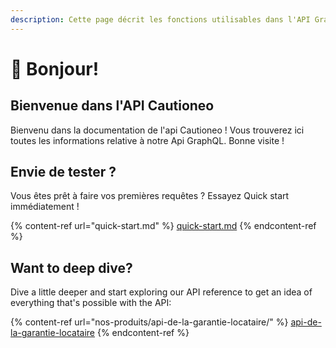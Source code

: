 ```yaml
---
description: Cette page décrit les fonctions utilisables dans l'API GraphQL Cautioneo.
---
```


# 🏢 Bonjour!

## Bienvenue dans l'API Cautioneo

Bienvenu dans la documentation de l'api Cautioneo ! Vous trouverez ici toutes les informations relative à notre Api GraphQL. Bonne visite !&#x20;

## Envie de tester ?

Vous êtes prêt à faire vos premières requêtes ? Essayez Quick start immédiatement !

{% content-ref url="quick-start.md" %}
[quick-start.md](quick-start.md)
{% endcontent-ref %}

## Want to deep dive?

Dive a little deeper and start exploring our API reference to get an idea of everything that's possible with the API:

{% content-ref url="nos-produits/api-de-la-garantie-locataire/" %}
[api-de-la-garantie-locataire](nos-produits/api-de-la-garantie-locataire/)
{% endcontent-ref %}
